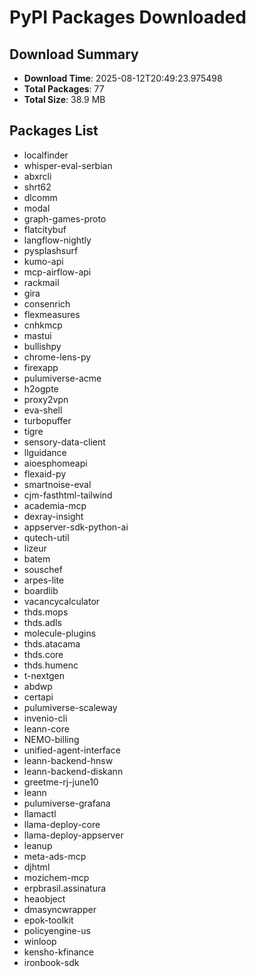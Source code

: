 # PyPI Packages Downloaded

## Download Summary
- **Download Time**: 2025-08-12T20:49:23.975498
- **Total Packages**: 77
- **Total Size**: 38.9 MB

## Packages List
- localfinder
- whisper-eval-serbian
- abxrcli
- shrt62
- dlcomm
- modal
- graph-games-proto
- flatcitybuf
- langflow-nightly
- pysplashsurf
- kumo-api
- mcp-airflow-api
- rackmail
- gira
- consenrich
- flexmeasures
- cnhkmcp
- mastui
- bullishpy
- chrome-lens-py
- firexapp
- pulumiverse-acme
- h2ogpte
- proxy2vpn
- eva-shell
- turbopuffer
- tigre
- sensory-data-client
- llguidance
- aioesphomeapi
- flexaid-py
- smartnoise-eval
- cjm-fasthtml-tailwind
- academia-mcp
- dexray-insight
- appserver-sdk-python-ai
- qutech-util
- lizeur
- batem
- souschef
- arpes-lite
- boardlib
- vacancycalculator
- thds.mops
- thds.adls
- molecule-plugins
- thds.atacama
- thds.core
- thds.humenc
- t-nextgen
- abdwp
- certapi
- pulumiverse-scaleway
- invenio-cli
- leann-core
- NEMO-billing
- unified-agent-interface
- leann-backend-hnsw
- leann-backend-diskann
- greetme-rj-june10
- leann
- pulumiverse-grafana
- llamactl
- llama-deploy-core
- llama-deploy-appserver
- leanup
- meta-ads-mcp
- djhtml
- mozichem-mcp
- erpbrasil.assinatura
- heaobject
- dmasyncwrapper
- epok-toolkit
- policyengine-us
- winloop
- kensho-kfinance
- ironbook-sdk
